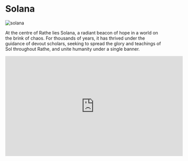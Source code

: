 # Solana

![solana](https://d2hl7maqck52px.cloudfront.net/continents/rathe/solana/solana.webp)

At the centre of Rathe lies Solana, a radiant beacon of hope in a world on the brink of chaos. For thousands of years, it has thrived under the guidance of devout scholars, seeking to spread the glory and teachings of Sol throughout Rathe, and unite humanity under a single banner.

<iframe width="560" height="315" src="https://www.youtube.com/embed/D6REA7ieedU?si=FLr3Pv5JpHLaqV8p" title="YouTube video player" frameborder="0" allow="accelerometer; autoplay; clipboard-write; encrypted-media; gyroscope; picture-in-picture; web-share" referrerpolicy="strict-origin-when-cross-origin" allowfullscreen></iframe>
